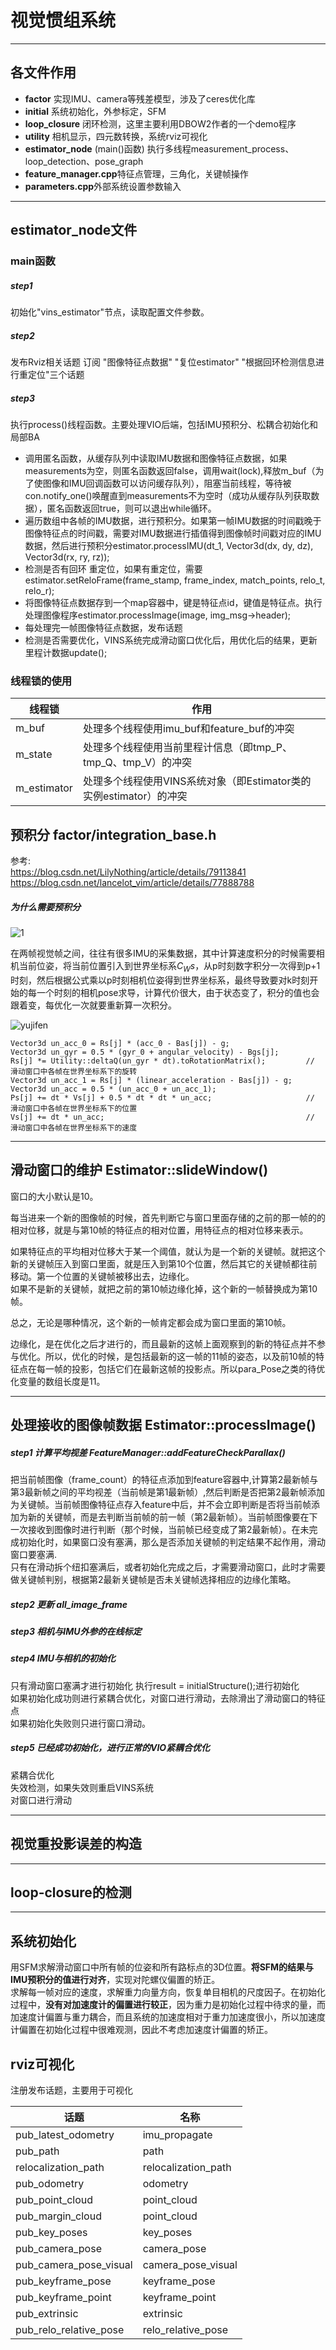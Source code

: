   

# 视觉惯组系统




-----
## 各文件作用

* **factor** 实现IMU、camera等残差模型，涉及了ceres优化库  
* **initial** 系统初始化，外参标定，SFM  
* **loop_closure** 闭环检测，这里主要利用DBOW2作者的一个demo程序  
* **utility** 相机显示，四元数转换，系统rviz可视化  
* **estimator_node** (main()函数) 执行多线程measurement_process、loop_detection、pose_graph  
* **feature_manager.cpp**特征点管理，三角化，关键帧操作  
* **parameters.cpp**外部系统设置参数输入  

----

## estimator_node文件
### main函数
##### step1
初始化"vins_estimator"节点，读取配置文件参数。
##### step2
发布Rviz相关话题
订阅 "图像特征点数据" "复位estimator" "根据回环检测信息进行重定位"三个话题
##### step3
执行process()线程函数。主要处理VIO后端，包括IMU预积分、松耦合初始化和局部BA
* 调用匿名函数，从缓存队列中读取IMU数据和图像特征点数据，如果measurements为空，则匿名函数返回false，调用wait(lock),释放m_buf（为了使图像和IMU回调函数可以访问缓存队列），阻塞当前线程，等待被con.notify_one()唤醒直到measurements不为空时（成功从缓存队列获取数据），匿名函数返回true，则可以退出while循环。
* 遍历数组中各帧的IMU数据，进行预积分。如果第一帧IMU数据的时间戳晚于图像特征点的时间戳，需要对IMU数据进行插值得到图像帧时间戳对应的IMU数据，然后进行预积分estimator.processIMU(dt_1, Vector3d(dx, dy, dz), Vector3d(rx, ry, rz));
* 检测是否有回环 重定位，如果有重定位，需要estimator.setReloFrame(frame_stamp, frame_index, match_points, relo_t, relo_r);
* 将图像特征点数据存到一个map容器中，键是特征点id，键值是特征点。执行处理图像程序estimator.processImage(image, img_msg->header);
* 每处理完一帧图像特征点数据，发布话题
* 检测是否需要优化，VINS系统完成滑动窗口优化后，用优化后的结果，更新里程计数据update();

### 线程锁的使用
|线程锁|作用|
|-|-|
|m_buf|处理多个线程使用imu_buf和feature_buf的冲突|
|m_state|处理多个线程使用当前里程计信息（即tmp_P、tmp_Q、tmp_V）的冲突|
|m_estimator|处理多个线程使用VINS系统对象（即Estimator类的实例estimator）的冲突|


## 预积分 factor/integration_base.h 
参考:  
https://blog.csdn.net/LilyNothing/article/details/79113841
https://blog.csdn.net/lancelot_vim/article/details/77888788
##### 为什么需要预积分  
![1](https://github.com/MRwangmaomao/VSLAM/blob/master/VINS/VINS-Mono-code-annotation-master/vins_estimator/src/factor/OKVIS_pre_integration.png)
  
  
在两帧视觉帧之间，往往有很多IMU的采集数据，其中计算速度积分的时候需要相机当前位姿，将当前位置引入到世界坐标系$C_Ws$，从p时刻数字积分一次得到p+1时刻，然后根据公式乘以p时刻相机位姿得到世界坐标系，最终导致要对k时刻开始的每一个时刻的相机pose求导，计算代价很大，由于状态变了，积分的值也会跟着变，每优化一次就要重新算一次积分。 

![yujifen](https://github.com/MRwangmaomao/VSLAM/blob/master/VINS/VINS-Mono-code-annotation-master/vins_estimator/src/factor/IMU_and_Camera_relationship.jpg)   


    Vector3d un_acc_0 = Rs[j] * (acc_0 - Bas[j]) - g;
    Vector3d un_gyr = 0.5 * (gyr_0 + angular_velocity) - Bgs[j];
    Rs[j] *= Utility::deltaQ(un_gyr * dt).toRotationMatrix();         // 滑动窗口中各帧在世界坐标系下的旋转    
    Vector3d un_acc_1 = Rs[j] * (linear_acceleration - Bas[j]) - g;
    Vector3d un_acc = 0.5 * (un_acc_0 + un_acc_1);
    Ps[j] += dt * Vs[j] + 0.5 * dt * dt * un_acc;                     // 滑动窗口中各帧在世界坐标系下的位置
    Vs[j] += dt * un_acc;                                             // 滑动窗口中各帧在世界坐标系下的速度
----

## 滑动窗口的维护 Estimator::slideWindow()
窗口的大小默认是10。

每当进来一个新的图像帧的时候，首先判断它与窗口里面存储的之前的那一帧的的相对位移，就是与第10帧的特征点的相对位置，用特征点的相对位移来表示。

如果特征点的平均相对位移大于某一个阈值，就认为是一个新的关键帧。就把这个新的关键帧压入到窗口里面，就是压入到第10个位置，然后其它的关键帧都往前移动。第一个位置的关键帧被移出去，边缘化。   
如果不是新的关键帧，就把之前的第10帧边缘化掉，这个新的一帧替换成为第10帧。  

总之，无论是哪种情况，这个新的一帧肯定都会成为窗口里面的第10帧。  

边缘化，是在优化之后才进行的，而且最新的这帧上面观察到的新的特征点并不参与优化。所以，优化的时候，是包括最新的这一帧的11帧的姿态，以及前10帧的特征点在每一帧的投影，包括它们在最新这帧的投影点。所以para_Pose之类的待优化变量的数组长度是11。

----
## 处理接收的图像帧数据 Estimator::processImage()

##### step1 计算平均视差 FeatureManager::addFeatureCheckParallax()  
把当前帧图像（frame_count）的特征点添加到feature容器中,计算第2最新帧与第3最新帧之间的平均视差（当前帧是第1最新帧）,然后判断是否把第2最新帧添加为关键帧。当前帧图像特征点存入feature中后，并不会立即判断是否将当前帧添加为新的关键帧，而是去判断当前帧的前一帧（第2最新帧）。当前帧图像要在下一次接收到图像时进行判断（那个时候，当前帧已经变成了第2最新帧）。在未完成初始化时，如果窗口没有塞满，那么是否添加关键帧的判定结果不起作用，滑动窗口要塞满.  
只有在滑动拆个纽扣塞满后，或者初始化完成之后，才需要滑动窗口，此时才需要做关键帧判别，根据第2最新关键帧是否未关键帧选择相应的边缘化策略。


##### step2 更新 all_image_frame

##### step3 相机与IMU外参的在线标定

##### step4 IMU与相机的初始化     
只有滑动窗口塞满才进行初始化
执行result = initialStructure();进行初始化  
如果初始化成功则进行紧耦合优化，对窗口进行滑动，去除滑出了滑动窗口的特征点  
如果初始化失败则只进行窗口滑动。
##### step5 已经成功初始化，进行正常的VIO紧耦合优化
紧耦合优化  
失效检测，如果失效则重启VINS系统  
对窗口进行滑动  



----
## 视觉重投影误差的构造



----
## loop-closure的检测

----

## 系统初始化  
用SFM求解滑动窗口中所有帧的位姿和所有路标点的3D位置。**将SFM的结果与IMU预积分的值进行对齐**，实现对陀螺仪偏置的矫正。  
求解每一帧对应的速度，求解重力向量方向，恢复单目相机的尺度因子。在初始化过程中，**没有对加速度计的偏置进行较正**，因为重力是初始化过程中待求的量，而加速度计偏置与重力耦合，而且系统的加速度相对于重力加速度很小，所以加速度计偏置在初始化过程中很难观测，因此不考虑加速度计偏置的矫正。










 

## rviz可视化


注册发布话题，主要用于可视化

|话题|名称|
|-|-|
|pub_latest_odometry|imu_propagate|
|pub_path|path|
|relocalization_path|relocalization_path|
|pub_odometry|odometry|
|pub_point_cloud|point_cloud|
|pub_margin_cloud|point_cloud|
|pub_key_poses|key_poses|
|pub_camera_pose|camera_pose|
|pub_camera_pose_visual|camera_pose_visual|
|pub_keyframe_pose|keyframe_pose|
|pub_keyframe_point|keyframe_point|
|pub_extrinsic|extrinsic|
|pub_relo_relative_pose|relo_relative_pose|